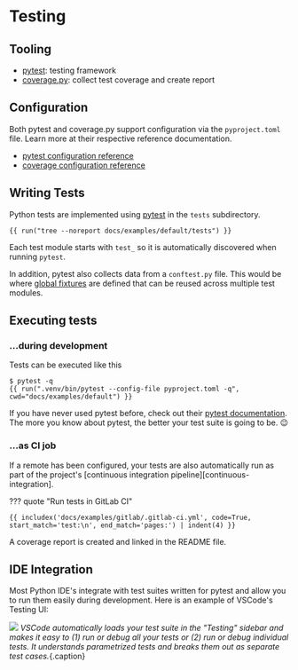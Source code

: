 # Testing

## Tooling

- [pytest][]: testing framework
- [coverage.py][]: collect test coverage and create report

## Configuration

Both pytest and coverage.py support configuration via the `pyproject.toml` file. Learn more at their respective reference documentation.

- [pytest configuration reference](https://docs.pytest.org/en/7.4.x/reference/customize.html)
- [coverage configuration reference](https://coverage.readthedocs.io/en/latest/config.html)

## Writing Tests

Python tests are implemented using [pytest][] in the `tests` subdirectory.

```
{{ run("tree --noreport docs/examples/default/tests") }}
```

Each test module starts with `test_` so it is automatically discovered when running `pytest`.

In addition, pytest also collects data from a `conftest.py` file. This would be where [global fixtures](https://docs.pytest.org/en/7.4.x/how-to/fixtures.html) are defined that can be reused across multiple test modules.

## Executing tests

### ...during development

Tests can be executed like this

```console
$ pytest -q
{{ run(".venv/bin/pytest --config-file pyproject.toml -q", cwd="docs/examples/default") }}
```

If you have never used pytest before, check out their [pytest documentation](https://docs.pytest.org/en/7.4.x/contents.html). The more you know about pytest, the better your test suite is going to be. 😉

### ...as CI job

If a remote has been configured, your tests are also automatically run as part of the project's [continuous integration pipeline][continuous-integration].

??? quote "Run tests in GitLab CI"

    {{ includex('docs/examples/gitlab/.gitlab-ci.yml', code=True, start_match='test:\n', end_match='pages:') | indent(4) }}

A coverage report is created and linked in the README file.

## IDE Integration

Most Python IDE's integrate with test suites written for pytest and allow you to run them easily during development. Here is an example of VSCode's Testing UI:

![](https://cln.sh/Krfmprql+)
*VSCode automatically loads your test suite in the "Testing" sidebar and makes it easy to (1) run or debug all your tests or (2) run or debug individual tests. It understands parametrized tests and breaks them out as separate test cases.*{.caption}

[pytest]: https://pytest.org/
[coverage.py]: https://coverage.readthedocs.io/
